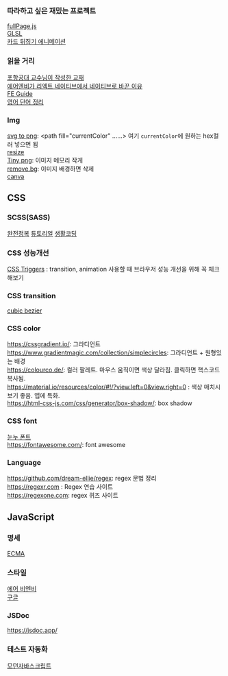 ### 따라하고 싶은 재밌는 프로젝트
[fullPage.js](https://github.com/alvarotrigo/fullPage.js/tree/master/lang/korean)<br/>
[GLSL](https://velog.io/@kimbyungchan/셰이더-보고만-있을-거야)<br/>
[카드 뒤집기 에니메이션](https://velog.io/@gicomong/reverse-card)<br/>

### 읽을 거리
[포항공대 교수님이 작성한 교재](http://pl.postech.ac.kr/~gla/cs101/notes/all.pdf)<br/>
[에어엔비가 리엑트 네이티브에서 네이티브로 바꾼 이유](https://medium.com/airbnb-engineering/sunsetting-react-native-1868ba28e30a) <br/>
[FE Guide](https://ui.toast.com/fe-guide/ko)<br/>
[영어 단어 정리](https://brunch.co.kr/@hopeless/8)

### Img
[svg to png](https://svgtopng.com/ko/): <path fill="currentColor" ......></path> 여기 `currentColor`에 원하는 hex컬러 넣으면 됨<br/>
[resize](https://resizeimage.net/)<br/>
[Tiny png](https://tinypng.com/): 이미지 메모리 작게<br/>
[remove.bg](https://www.remove.bg/ko): 이미지 배경하면 삭제<br/>
[canva](https://www.canva.com)

## CSS
### SCSS(SASS)
[완전정복](https://heropy.blog/2018/01/31/sass/)
[튜토리얼](https://poiemaweb.com/sass-basics)
[생활코딩](https://opentutorials.org/course/2418/13468)

### CSS 성능개선
[CSS Triggers](https://csstriggers.com/) : transition, animation 사용할 때 브라우저 성능 개선을 위해 꼭 체크해보기 <br/>

### CSS transition
[cubic bezier](https://cubic-bezier.com/#.17,.67,.83,.67)

### CSS color
https://cssgradient.io/: 그라디언트 <br/>
https://www.gradientmagic.com/collection/simplecircles: 그라디언트 + 원형있는 배경 <br/>
https://colourco.de/: 컬러 팔레트. 마우스 움직이면 색상 달라짐. 클릭하면 핵스코드 복사됨. <br/>
https://material.io/resources/color/#!/?view.left=0&view.right=0 : 색상 매치시 보기 좋음. 앱에 특화. <br/>
https://html-css-js.com/css/generator/box-shadow/: box shadow <br/>

### CSS font
[눈누 폰트](https://noonnu.cc/)<br/>
https://fontawesome.com/: font awesome

### Language
https://github.com/dream-ellie/regex: regex 문법 정리 <br/>
https://regexr.com : Regex 연습 사이트 <br/>
https://regexone.com: regex 퀴즈 사이트 <br/>

## JavaScript
### 명세
[ECMA](https://www.ecma-international.org/publications-and-standards/standards/)

### 스타일
[에어 비엔비](https://github.com/airbnb/javascript) <br/>
[구글](https://google.github.io/styleguide/jsguide.html)

###  JSDoc
https://jsdoc.app/

### 테스트 자동화
[모던자바스크립트](https://ko.javascript.info/testing-mocha)
